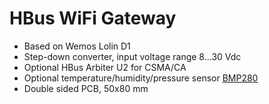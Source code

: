 # HBus WiFi Gateway

  * Based on Wemos Lolin D1
  * Step-down converter, input voltage range 8...30 Vdc  
  * Optional HBus Arbiter U2 for CSMA/CA
  * Optional temperature/humidity/pressure sensor [BMP280](https://www.ebay.com.au/sch/i.html?_from=R40&_trksid=p2334524.m570.l1313.TR1.TRC0.A0.H0.XBMP280.TRS0&_nkw=BMP280&_sacat=0&LH_TitleDesc=0&_osacat=0&_odkw=BM280)
  * Double sided PCB, 50x80 mm
